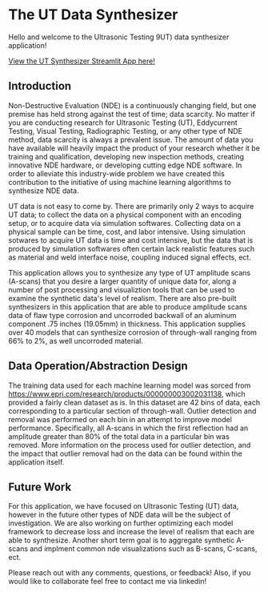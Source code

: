 # The UT Data Synthesizer
Hello and welcome to the Ultrasonic Testing 9UT) data synthesizer application!

[View the UT Synthesizer Streamlit App here!](https://utsynthesizerv2.streamlit.app/)

## Introduction

Non-Destructive Evaluation (NDE) is a continuously changing field, but one premise has held strong against the test of time; data scarcity. No matter if you are conducting research for Ultrasonic Testing (UT), Eddycurrent Testing, Visual Testing, Radiographic Testing, or any other type of NDE method, data scarcity is always a prevalent issue. The amount of data you have available will heavily impact the product of your research whether it be training and qualification, developing new inspection methods, creating innovative NDE hardware, or developing cutting edge NDE software. In order to alleviate this industry-wide problem we have created this contribution to the initiative of using machine learning algorithms to synthesize NDE data.

UT data is not easy to come by. There are primarily only 2 ways to acquire UT data; to collect the data on a physical component with an encoding setup, or to acquire data via simulation softwares. Collecting data on a physical sample can be time, cost, and labor intensive. Using simulation sotwares to acquire UT data is time and cost intensive, but the data that is produced by simulation softwares often certain lack realistic features such as material and weld interface noise, coupling induced signal effects, ect.

This application allows you to synthesize any type of UT amplitude scans (A-scans) that you desire a larger quantity of unique data for, along a number of post processing and visualiztion tools that can be used to examine the synthetic data's level of realism. There are also pre-built synthesizers in this application that are able to produce amplitude scans data of flaw type corrosion and uncorroded backwall of an aluminum component .75 inches (19.05mm) in thickness. This application supplies over 40 models that can synthesize corrosion of through-wall ranging from 66% to 2%, as well uncorroded material.

## Data Operation/Abstraction Design
The training data used for each machine learning model was sorced from https://www.epri.com/research/products/000000003002031138, which provided a fairly clean dataset as is. In this dataset are 42 bins of data, each corresponding to a particular section of through-wall. Outlier detection and removal was performed on each bin in an attempt to improve model performance. Specifically, all A-scans in which the first reflection had an amplitude greater than 80% of the total data in a particular bin was removed. More information on the process used for outlier detection, and the impact that outlier removal had on the data can be found within the application itself.

## Future Work
For this application, we have focused on Ultrasonic Testing (UT) data, however in the future other types of NDE data will be the subject of investigation. We are also working on further optimizing each model framework to decrease loss and increase the level of realism that each are able to synthesize. Another short term goal is to aggregate synthetic A-scans and implment common nde visualizations such as B-scans, C-scans, ect.

Please reach out with any comments, questions, or feedback! Also, if you would like to collaborate feel free to contact me via linkedin!
